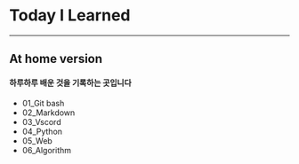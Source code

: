 # Today I Learned

---

## At home version

#### 하루하루 배운 것을 기록하는 곳입니다

- 01_Git bash
- 02_Markdown
- 03_Vscord
- 04_Python
- 05_Web
- 06_Algorithm

